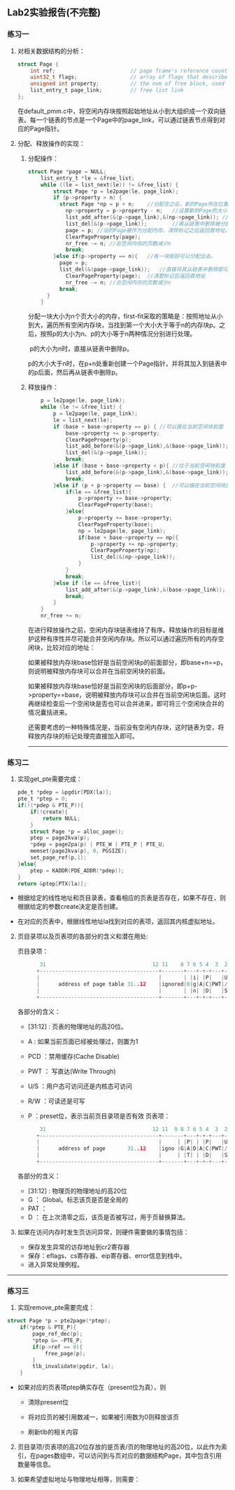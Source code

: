 ## Lab2实验报告(不完整)  

### 练习一  

1. 对相关数据结构的分析：

   ```c
   struct Page {
       int ref;                        // page frame's reference counter
       uint32_t flags;                 // array of flags that describe the status of the page frame
       unsigned int property;          // the num of free block, used in first fit pm manager
       list_entry_t page_link;         // free list link
   };
   ```

   在default_pmm.c中，将空闲内存块按照起始地址从小到大组织成一个双向链表。每一个链表的节点是一个Page中的page_link，可以通过链表节点得到对应的Page指针。

2. 分配、释放操作的实现：

   1. 分配操作：

      ```c
      struct Page *page = NULL;
          list_entry_t *le = &free_list;
          while ((le = list_next(le)) != &free_list) {
              struct Page *p = le2page(le, page_link);
              if (p->property > n) {
      			struct Page *np = p + n;	//分配完之后，新的Page所在位置
                  np->property = p->property - n;	//设置新的Page的大小
                  list_add_after(&(p->page_link),&(np->page_link));	//先加入新的Page
                  list_del(&(p->page_link));		//再从链表中删除被分配了的Page
                  page = p;	//旧的Page被作为分配内存，清除标记之后返回首地址。
                  ClearPageProperty(page);
                  nr_free -= n;	//总空闲内存的页数减少n
                  break;
              }else if(p->property == n){	//有一块刚好可以分配出去。
      			page = p;
      			list_del(&(page->page_link));	//直接将其从链表中删除即可。
                  ClearPageProperty(page);	//清楚标记后返回首地址
                  nr_free -= n;	//总空闲内存的页数减少n
      			break;
      		}
          }
      ```

      分配一块大小为n个页大小的内存，first-fit采取的策略是：按照地址从小到大，遍历所有空闲内存块，当找到第一个大小大于等于n的内存块p。之后，按照p的大小为n、p的大小等于n两种情况分别进行处理。

      ​	p的大小为n时，直接从链表中删除p。

      ​	p的大小大于n时，在p+n处重新创建一个Page指针，并将其加入到链表中的p后面，然后再从链表中删除p。

   2. 释放操作：

      ```c
          p = le2page(le, page_link);
          while (le != &free_list) {
              p = le2page(le, page_link);
              le = list_next(le);
              if (base + base->property == p) {	//可以接在当前空闲块前面
                  base->property += p->property;
                  ClearPageProperty(p);
                  list_add_before(&(p->page_link),&(base->page_link));
                  list_del(&(p->page_link));
                  break;
              }else if (base + base->property < p){	//位于当前空闲块前面
                  list_add_before(&(p->page_link),&(base->page_link));
                  break;
              }else if (p + p->property == base) {	//可以接在当前空闲块后面
                  if(le == &free_list){
                      p->property += base->property;
                      ClearPageProperty(base);
                  }else{
                      p->property += base->property;
                      ClearPageProperty(base);
                      np = le2page(le, page_link);
                      if(base + base->property == np){
                          p->property += np->property;
                          ClearPageProperty(np);
                          list_del(&(np->page_link));
                      }
                  }
                  break;
              }else if (le == &free_list){
                  list_add_after(&(p->page_link),&(base->page_link));
                  break;
              }
          }
          nr_free += n;
      ```

      在进行释放操作之前，空闲内存块链表维持了有序。释放操作的目标是维护这种有序性并尽可能合并空闲内存块。所以可以通过遍历所有的内存空闲块，比较对应的地址：

      ​	如果被释放内存块base恰好是当前空闲块p的前面部分，即base+n==p，则说明被释放内存块可以合并在当前空闲块的前面。

      ​	如果被释放内存块base恰好是当前空闲块的后面部分，即p+p->property==base，说明被释放内存块可以合并在当前空闲块后面。这时再继续检查后一个空闲块是否也可以合并进来，即可将三个空闲块合并的情况囊括进来。

      还需要考虑的一种特殊情况是，当前没有空闲内存块，这时链表为空，将释放内存块的标记处理完直接加入即可。

      ---

### 练习二  

1. 实现get_pte需要完成：

    ```c
	pde_t *pdep = &pgdir[PDX(la)];
	pte_t *ptep = 0;
	if(!(*pdep & PTE_P)){
		if(!create){
			return NULL;
		}
		struct Page *p = alloc_page();
		ptep = page2kva(p);
		*pdep = page2pa(p) | PTE_W | PTE_P | PTE_U;
		memset(page2kva(p), 0, PGSIZE);
		set_page_ref(p,1);
	}else{
		ptep = KADDR(PDE_ADDR(*pdep));
	}
	return &ptep[PTX(la)];
    ```

  - 根据给定的线性地址和页目录表，查看相应的页表是否存在，如果不存在，则根据给定的参数create决定是否创建。

  - 在对应的页表中，根据线性地址la找到对应的表项，返回其内核虚拟地址。
2. 页目录项以及页表项的各部分的含义和潜在用处:

   页目录项：

   ```c
          31                                  12 11    8 7 6 5 4  3  2 1 0
         +--------------------------------------+-------+---+-+-+---+-+-+-+
         |                                      |       | |i| |P|   |U|R| |
         |      address of page table 31..12    |ignored|0|g|A|C|PWT|/|/|P|
         |                                      |       | |n| |D|   |S|W| |
         +--------------------------------------+-------+---+-+-+---+-+-+-+
   ```

   各部分的含义：

   * [31:12] : 页表的物理地址的高20位。

   * A : 如果当前页面已经被处理过，则置为1

   * PCD ：禁用缓存(Cache Disable)

   * PWT ： 写直达(Write Through)

   * U/S ：用户态可访问还是内核态可访问

   * R/W ：可读还是可写

   * P ：preset位，表示当前页目录项是否有效
   页表项：
   ```c
          31                                  12 11  9 8 7 6 5 4  3  2 1 0
         +--------------------------------------+-------+---+-+-+---+-+-+-+
         |                                      |     | |P| | |P|   |U|R| |
         |      address of page       31..12    |igno |G|A|D|A|C|PWT|/|/|P|
         |                                      |     | |T| | |D|   |S|W| |
         +--------------------------------------+-------+---+-+-+---+-+-+-+
   ```

   各部分的含义：

   * [31:12] : 物理页的物理地址的高20位
   * G ： Global。标志该页是否是全局的
   * PAT ：
   * D ： 在上次清零之后，该页是否被写过，用于页替换算法。 


3. 如果在访问内存时发生页访问异常，则硬件需要做的事情包括：

   - 保存发生异常的访存地址到cr2寄存器
   - 保存：eflags、cs寄存器、eip寄存器、error信息到栈中。
   - 进入异常处理例程。
---

### 练习三  

1. 实现remove_pte需要完成：

```c
struct Page *p = pte2page(*ptep);
	if(*ptep & PTE_P){
		page_ref_dec(p);
		*ptep &= ~PTE_P;
		if(p->ref == 0){
			free_page(p);
		}
		tlb_invalidate(pgdir, la);
	}
```

- 如果对应的页表项ptep确实存在（present位为真），则

  - 清除present位

  - 将对应页的被引用数减一，如果被引用数为0则释放该页

  - 刷新tlb的相关内容
2. 页目录项/页表项的高20位存放的是页表/页的物理地址的高20位，以此作为索引，在pages数组中，可以访问到与页对应的数据结构Page，其中包含引用数量等信息。
3. 如果希望虚拟地址与物理地址相等，则需要：

   ​	